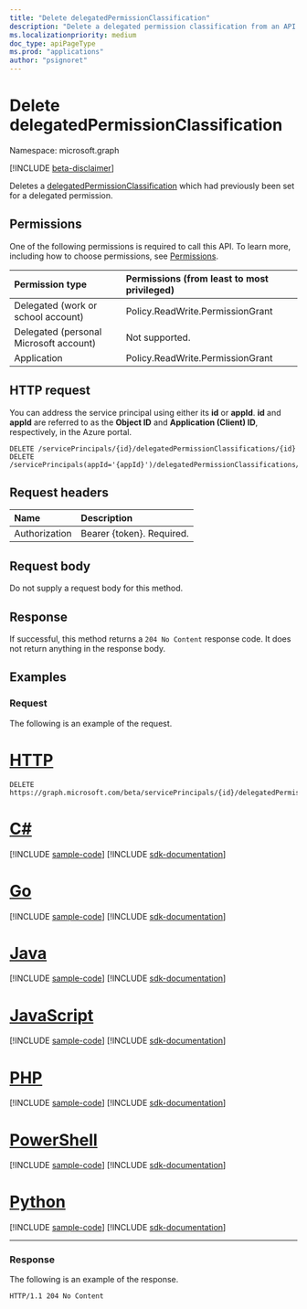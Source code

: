 ```yaml
---
title: "Delete delegatedPermissionClassification"
description: "Delete a delegated permission classification from an API's service principal."
ms.localizationpriority: medium
doc_type: apiPageType
ms.prod: "applications"
author: "psignoret"
---
```


# Delete delegatedPermissionClassification

Namespace: microsoft.graph

[!INCLUDE [beta-disclaimer](../../includes/beta-disclaimer.md)]

Deletes a [delegatedPermissionClassification](../resources/delegatedPermissionClassification.md) which had previously been set for a delegated permission.

## Permissions

One of the following permissions is required to call this API. To learn more, including how to choose permissions, see [Permissions](/graph/permissions-reference).

|Permission type      | Permissions (from least to most privileged)              |
|:--------------------|:---------------------------------------------------------|
|Delegated (work or school account) | Policy.ReadWrite.PermissionGrant |
|Delegated (personal Microsoft account) | Not supported.    |
|Application | Policy.ReadWrite.PermissionGrant |

## HTTP request

You can address the service principal using either its **id** or **appId**. **id** and **appId** are referred to as the **Object ID** and **Application (Client) ID**, respectively, in the Azure portal.
<!-- { "blockType": "ignored" } -->

```http
DELETE /servicePrincipals/{id}/delegatedPermissionClassifications/{id}
DELETE /servicePrincipals(appId='{appId}')/delegatedPermissionClassifications/{id}
```

## Request headers

| Name       | Description|
|:---------------|:--------|
| Authorization  | Bearer {token}. Required. |

## Request body

Do not supply a request body for this method.

## Response

If successful, this method returns a `204 No Content` response code. It does not return anything in the response body.

## Examples

### Request

The following is an example of the request.


# [HTTP](#tab/http)
<!-- {
  "blockType": "request",
  "name": "serviceprincipal_delete_delegatedpermissionclassifications"
}-->

```http
DELETE https://graph.microsoft.com/beta/servicePrincipals/{id}/delegatedPermissionClassifications/{id}
```

# [C#](#tab/csharp)
[!INCLUDE [sample-code](../includes/snippets/csharp/serviceprincipal-delete-delegatedpermissionclassifications-csharp-snippets.md)]
[!INCLUDE [sdk-documentation](../includes/snippets/snippets-sdk-documentation-link.md)]

# [Go](#tab/go)
[!INCLUDE [sample-code](../includes/snippets/go/serviceprincipal-delete-delegatedpermissionclassifications-go-snippets.md)]
[!INCLUDE [sdk-documentation](../includes/snippets/snippets-sdk-documentation-link.md)]

# [Java](#tab/java)
[!INCLUDE [sample-code](../includes/snippets/java/serviceprincipal-delete-delegatedpermissionclassifications-java-snippets.md)]
[!INCLUDE [sdk-documentation](../includes/snippets/snippets-sdk-documentation-link.md)]

# [JavaScript](#tab/javascript)
[!INCLUDE [sample-code](../includes/snippets/javascript/serviceprincipal-delete-delegatedpermissionclassifications-javascript-snippets.md)]
[!INCLUDE [sdk-documentation](../includes/snippets/snippets-sdk-documentation-link.md)]

# [PHP](#tab/php)
[!INCLUDE [sample-code](../includes/snippets/php/serviceprincipal-delete-delegatedpermissionclassifications-php-snippets.md)]
[!INCLUDE [sdk-documentation](../includes/snippets/snippets-sdk-documentation-link.md)]

# [PowerShell](#tab/powershell)
[!INCLUDE [sample-code](../includes/snippets/powershell/serviceprincipal-delete-delegatedpermissionclassifications-powershell-snippets.md)]
[!INCLUDE [sdk-documentation](../includes/snippets/snippets-sdk-documentation-link.md)]

# [Python](#tab/python)
[!INCLUDE [sample-code](../includes/snippets/python/serviceprincipal-delete-delegatedpermissionclassifications-python-snippets.md)]
[!INCLUDE [sdk-documentation](../includes/snippets/snippets-sdk-documentation-link.md)]

---

### Response

The following is an example of the response.

<!-- {
  "blockType": "response",
  "truncated": true
} -->

```http
HTTP/1.1 204 No Content
```

